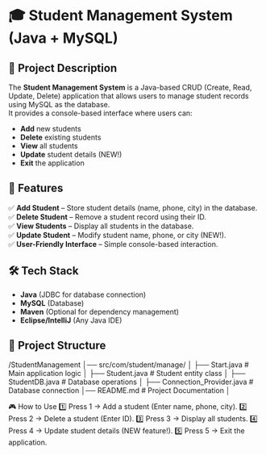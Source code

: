 # 🎓 Student Management System (Java + MySQL)

## 📌 Project Description
The **Student Management System** is a Java-based CRUD (Create, Read, Update, Delete) application that allows users to manage student records using MySQL as the database.  
It provides a console-based interface where users can:
- **Add** new students
- **Delete** existing students
- **View** all students
- **Update** student details (NEW!)
- **Exit** the application  

## 🚀 Features
✅ **Add Student** – Store student details (name, phone, city) in the database.  
✅ **Delete Student** – Remove a student record using their ID.  
✅ **View Students** – Display all students in the database.  
✅ **Update Student** – Modify student name, phone, or city (NEW!).  
✅ **User-Friendly Interface** – Simple console-based interaction.  

## 🛠️ Tech Stack
- **Java** (JDBC for database connection)
- **MySQL** (Database)
- **Maven** (Optional for dependency management)
- **Eclipse/IntelliJ** (Any Java IDE)

## 📂 Project Structure
/StudentManagement │── src/com/student/manage/ │ ├── Start.java # Main application logic │ ├── Student.java # Student entity class │ ├── StudentDB.java # Database operations │ ├── Connection_Provider.java # Database connection │── README.md # Project Documentation │

🎮 How to Use
1️⃣ Press 1 → Add a student (Enter name, phone, city).
2️⃣ Press 2 → Delete a student (Enter ID).
3️⃣ Press 3 → Display all students.
4️⃣ Press 4 → Update student details (NEW feature!).
5️⃣ Press 5 → Exit the application.
